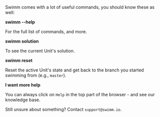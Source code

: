 Swimm comes with a lot of useful commands, you should know these as well:

**swimm --help**

For the full list of commands, and more.

**swimm solution** 

To see the current Unit's solution.

**swimm reset**

Reset the active Unit's state and get back to the branch you started swimming from (e.g., `master`).

**I want more help**

You can always click on `Help` in the top part of the browser - and see our knowledge base.

Still unsure about something? Contact `support@swimm.io`.
